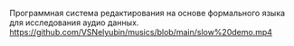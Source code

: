 Программная система редактирования на основе формального языка для исследования аудио данных.
https://github.com/VSNelyubin/musics/blob/main/slow%20demo.mp4
